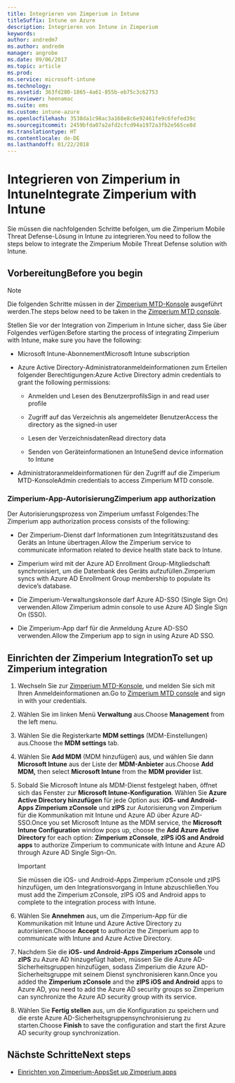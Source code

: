```yaml
---
title: Integrieren von Zimperium in Intune
titleSuffix: Intune on Azure
description: Integrieren von Intune in Zimperium
keywords: 
author: andredm7
ms.author: andredm
manager: angrobe
ms.date: 09/06/2017
ms.topic: article
ms.prod: 
ms.service: microsoft-intune
ms.technology: 
ms.assetid: 363fd280-1865-4a61-855b-eb75c3c62753
ms.reviewer: heenamac
ms.suite: ems
ms.custom: intune-azure
ms.openlocfilehash: 3538da1c98ac3a168e8c6e92461fe9c6fefed39c
ms.sourcegitcommit: 2459bfda07a2afd2cfcd94a1972a3fb2e565ce8d
ms.translationtype: HT
ms.contentlocale: de-DE
ms.lasthandoff: 01/22/2018
---
```

# <a name="integrate-zimperium-with-intune"></a><span data-ttu-id="e36c9-103">Integrieren von Zimperium in Intune</span><span class="sxs-lookup"><span data-stu-id="e36c9-103">Integrate Zimperium with Intune</span></span>

<span data-ttu-id="e36c9-104">Sie müssen die nachfolgenden Schritte befolgen, um die Zimperium Mobile Threat Defense-Lösung in Intune zu integrieren.</span><span class="sxs-lookup"><span data-stu-id="e36c9-104">You need to follow the steps below to integrate the Zimperium Mobile Threat Defense solution with Intune.</span></span>

## <a name="before-you-begin"></a><span data-ttu-id="e36c9-105">Vorbereitung</span><span class="sxs-lookup"><span data-stu-id="e36c9-105">Before you begin</span></span>

> [!NOTE]
> <span data-ttu-id="e36c9-106">Die folgenden Schritte müssen in der [Zimperium MTD-Konsole](https://staging2-console.zimperium.com) ausgeführt werden.</span><span class="sxs-lookup"><span data-stu-id="e36c9-106">The steps below need to be taken in the [Zimperium MTD console](https://staging2-console.zimperium.com).</span></span>

<span data-ttu-id="e36c9-107">Stellen Sie vor der Integration von Zimperium in Intune sicher, dass Sie über Folgendes verfügen:</span><span class="sxs-lookup"><span data-stu-id="e36c9-107">Before starting the process of integrating Zimperium with Intune, make sure you have the following:</span></span>

-   <span data-ttu-id="e36c9-108">Microsoft Intune-Abonnement</span><span class="sxs-lookup"><span data-stu-id="e36c9-108">Microsoft Intune subscription</span></span>

-   <span data-ttu-id="e36c9-109">Azure Active Directory-Administratoranmeldeinformationen zum Erteilen folgender Berechtigungen:</span><span class="sxs-lookup"><span data-stu-id="e36c9-109">Azure Active Directory admin credentials to grant the following permissions:</span></span>

    -   <span data-ttu-id="e36c9-110">Anmelden und Lesen des Benutzerprofils</span><span class="sxs-lookup"><span data-stu-id="e36c9-110">Sign in and read user profile</span></span>

    -   <span data-ttu-id="e36c9-111">Zugriff auf das Verzeichnis als angemeldeter Benutzer</span><span class="sxs-lookup"><span data-stu-id="e36c9-111">Access the directory as the signed-in user</span></span>

    -   <span data-ttu-id="e36c9-112">Lesen der Verzeichnisdaten</span><span class="sxs-lookup"><span data-stu-id="e36c9-112">Read directory data</span></span>

    -   <span data-ttu-id="e36c9-113">Senden von Geräteinformationen an Intune</span><span class="sxs-lookup"><span data-stu-id="e36c9-113">Send device information to Intune</span></span>

-   <span data-ttu-id="e36c9-114">Administratoranmeldeinformationen für den Zugriff auf die Zimperium MTD-Konsole</span><span class="sxs-lookup"><span data-stu-id="e36c9-114">Admin credentials to access Zimperium MTD console.</span></span>

### <a name="zimperium-app-authorization"></a><span data-ttu-id="e36c9-115">Zimperium-App-Autorisierung</span><span class="sxs-lookup"><span data-stu-id="e36c9-115">Zimperium app authorization</span></span>

<span data-ttu-id="e36c9-116">Der Autorisierungsprozess von Zimperium umfasst Folgendes:</span><span class="sxs-lookup"><span data-stu-id="e36c9-116">The Zimperium app authorization process consists of the following:</span></span>

-   <span data-ttu-id="e36c9-117">Der Zimperium-Dienst darf Informationen zum Integritätszustand des Geräts an Intune übertragen.</span><span class="sxs-lookup"><span data-stu-id="e36c9-117">Allow the Zimperium service to communicate information related to device health state back to Intune.</span></span>

-   <span data-ttu-id="e36c9-118">Zimperium wird mit der Azure AD Enrollment Group-Mitgliedschaft synchronisiert, um die Datenbank des Geräts aufzufüllen.</span><span class="sxs-lookup"><span data-stu-id="e36c9-118">Zimperium syncs with Azure AD Enrollment Group membership to populate its device’s database.</span></span>

-   <span data-ttu-id="e36c9-119">Die Zimperium-Verwaltungskonsole darf Azure AD-SSO (Single Sign On) verwenden.</span><span class="sxs-lookup"><span data-stu-id="e36c9-119">Allow Zimperium admin console to use Azure AD Single Sign On (SSO).</span></span>

-   <span data-ttu-id="e36c9-120">Die Zimperium-App darf für die Anmeldung Azure AD-SSO verwenden.</span><span class="sxs-lookup"><span data-stu-id="e36c9-120">Allow the Zimperium app to sign in using Azure AD SSO.</span></span>

## <a name="to-set-up-zimperium-integration"></a><span data-ttu-id="e36c9-121">Einrichten der Zimperium Integration</span><span class="sxs-lookup"><span data-stu-id="e36c9-121">To set up Zimperium integration</span></span>

1.  <span data-ttu-id="e36c9-122">Wechseln Sie zur [Zimperium MTD-Konsole](https://staging2-console.zimperium.com), und melden Sie sich mit Ihren Anmeldeinformationen an.</span><span class="sxs-lookup"><span data-stu-id="e36c9-122">Go to [Zimperium MTD console](https://staging2-console.zimperium.com) and sign in with your credentials.</span></span>

2.  <span data-ttu-id="e36c9-123">Wählen Sie im linken Menü **Verwaltung** aus.</span><span class="sxs-lookup"><span data-stu-id="e36c9-123">Choose **Management** from the left menu.</span></span>

3.  <span data-ttu-id="e36c9-124">Wählen Sie die Registerkarte **MDM settings** (MDM-Einstellungen) aus.</span><span class="sxs-lookup"><span data-stu-id="e36c9-124">Choose the **MDM settings** tab.</span></span>

4.  <span data-ttu-id="e36c9-125">Wählen Sie **Add MDM** (MDM hinzufügen) aus, und wählen Sie dann **Microsoft Intune** aus der Liste der **MDM-Anbieter** aus.</span><span class="sxs-lookup"><span data-stu-id="e36c9-125">Choose **Add MDM,** then select **Microsoft Intune** from the **MDM provider** list.</span></span>

5.  <span data-ttu-id="e36c9-126">Sobald Sie Microsoft Intune als MDM-Dienst festgelegt haben, öffnet sich das Fenster zur **Microsoft Intune-Konfiguration**. Wählen Sie **Azure Active Directory hinzufügen** für jede Option aus: **iOS- und Android-Apps Zimperium zConsole** und **zIPS** zur Autorisierung von Zimperium für die Kommunikation mit Intune und Azure AD über Azure AD-SSO.</span><span class="sxs-lookup"><span data-stu-id="e36c9-126">Once you set Microsoft Intune as the MDM service, the **Microsoft Intune Configuration** window pops up, choose the **Add Azure Active Directory** for each option: **Zimperium zConsole**, **zIPS iOS and Android apps** to authorize Zimperium to communicate with Intune and Azure AD through Azure AD Single Sign-On.</span></span>

    > [!IMPORTANT]
    > <span data-ttu-id="e36c9-127">Sie müssen die iOS- und Android-Apps Zimperium zConsole und zIPS hinzufügen, um den Integrationsvorgang in Intune abzuschließen.</span><span class="sxs-lookup"><span data-stu-id="e36c9-127">You must add the Zimperium zConsole, zIPS iOS and Android apps to complete to the integration process with Intune.</span></span>

6.  <span data-ttu-id="e36c9-128">Wählen Sie **Annehmen** aus, um die Zimperium-App für die Kommunikation mit Intune und Azure Active Directory zu autorisieren.</span><span class="sxs-lookup"><span data-stu-id="e36c9-128">Choose **Accept** to authorize the Zimperium app to communicate with Intune and Azure Active Directory.</span></span>

7.  <span data-ttu-id="e36c9-129">Nachdem Sie die **iOS- und Android-Apps Zimperium zConsole** und **zIPS** zu Azure AD hinzugefügt haben, müssen Sie die Azure AD-Sicherheitsgruppen hinzufügen, sodass Zimperium die Azure AD-Sicherheitsgruppe mit seinem Dienst synchronisieren kann.</span><span class="sxs-lookup"><span data-stu-id="e36c9-129">Once you added the **Zimperium zConsole** and the **zIPS iOS and Android** apps to Azure AD, you need to add the Azure AD security groups so Zimperium can synchronize the Azure AD security group with its service.</span></span>

8.  <span data-ttu-id="e36c9-130">Wählen Sie **Fertig stellen** aus, um die Konfiguration zu speichern und die erste Azure AD-Sicherheitsgruppensynchronisierung zu starten.</span><span class="sxs-lookup"><span data-stu-id="e36c9-130">Choose **Finish** to save the configuration and start the first Azure AD security group synchronization.</span></span>

## <a name="next-steps"></a><span data-ttu-id="e36c9-131">Nächste Schritte</span><span class="sxs-lookup"><span data-stu-id="e36c9-131">Next steps</span></span>

-   [<span data-ttu-id="e36c9-132">Einrichten von Zimperium-Apps</span><span class="sxs-lookup"><span data-stu-id="e36c9-132">Set up Zimperium apps</span></span>](mtd-apps-ios-app-configuration-policy-add-assign.md)
